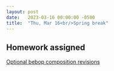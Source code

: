 ```yaml
---
layout: post
date:   2023-03-16 00:00:00 -0500
title:  "Thu, Mar 16<br/>Spring break"
---
```


## Homework assigned

[Optional bebop composition revisions](https://viva.pressbooks.pub/openmusictheory/chapter/jazz-embellishing-chords/#assignments)

